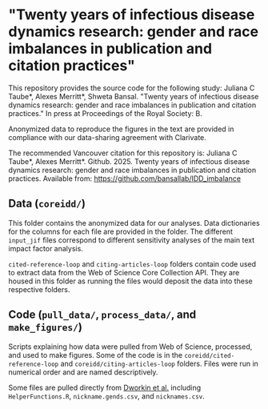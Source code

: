# "Twenty years of infectious disease dynamics research: gender and race imbalances in publication and citation practices"

This repository provides the source code for the following study: Juliana C Taube*, Alexes Merritt*, Shweta Bansal. "Twenty years of infectious disease dynamics research: gender and race imbalances in publication and citation practices." In press at Proceedings of the Royal Society: B. 

Anonymized data to reproduce the figures in the text are provided in compliance with our data-sharing agreement with Clarivate.

The recommended Vancouver citation for this repository is:
Juliana C Taube*, Alexes Merritt*. Github. 2025. Twenty years of infectious disease dynamics research: gender and race imbalances in publication and citation practices. Available from: https://github.com/bansallab/IDD_imbalance


## Data (`coreidd/`)
This folder contains the anonymized data for our analyses. Data dictionaries for the columns for each file are provided in the folder. The different `input_jif` files correspond to different sensitivity analyses of the main text impact factor analysis. 

`cited-reference-loop` and `citing-articles-loop` folders contain code used to extract data from the Web of Science Core Collection API. They are housed in this folder as running the files would deposit the data into these respective folders.

## Code (`pull_data/`, `process_data/`, and `make_figures/`)
Scripts explaining how data were pulled from Web of Science, processed, and used to make figures. Some of the code is in the `coreidd/cited-reference-loop` and `coreidd/citing-articles-loop` folders. Files were run in numerical order and are named descriptively. 

Some files are pulled directly from [Dworkin et al.](https://github.com/jdwor/gendercitation) including `HelperFunctions.R`, `nickname.gends.csv`, and `nicknames.csv`. 


